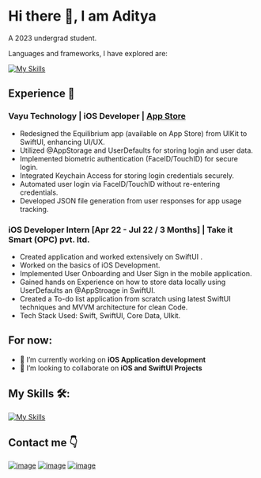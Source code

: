 # Hi there :wave:, I am Aditya

A 2023 undergrad student.

Languages and frameworks, I have explored are:

[![My Skills](https://skillicons.dev/icons?i=swift,java,kotlin,androidstudio,flutter,dart,c,cpp)](https://skillicons.dev)

## Experience 📖
### Vayu Technology | iOS Developer | [App Store](https://apps.apple.com/in/app/equilibrium-by-vayu-technology/id1518731500) 
* Redesigned the Equilibrium app (available on App Store) from UIKit to SwiftUI, enhancing UI/UX.
* Utilized @AppStorage and UserDefaults for storing login and user data.
* Implemented biometric authentication (FaceID/TouchID) for secure login.
* Integrated Keychain Access for storing login credentials securely.
* Automated user login via FaceID/TouchID without re-entering credentials.
* Developed JSON file generation from user responses for app usage tracking.

### iOS Developer Intern [Apr 22 - Jul 22 / 3 Months] | Take it Smart (OPC) pvt. ltd.
* Created application and worked extensively on SwiftUI .
* Worked on the basics of iOS Development.
* Implemented User Onboarding and User Sign in the mobile application.
*	Gained hands on Experience on how to store data locally using  UserDefaults an @AppStroage in SwiftUI.
*	Created a To-do list application from scratch using latest SwiftUI techniques and MVVM architecture for clean Code.
*	Tech Stack Used: Swift, SwiftUI, Core Data, UIkit.

## For now:
- 🔭 I’m currently working on **iOS Application development**
- 👯 I’m looking to collaborate on **iOS and SwiftUI Projects**

## My Skills 🛠️:

[![My Skills](https://skillicons.dev/icons?i=swift,java,kotlin,androidstudio,flutter,dart,c,cpp)](https://skillicons.dev)

## Contact me :point_down: 
[![image](https://img.shields.io/badge/Linkedin-blue?style=for-the-badge&logo=linkedin&logoColor=white)](https://www.linkedin.com/in/aditya-ghorpade-ab42a3205/) [![image](https://img.shields.io/badge/Gmail-red?style=for-the-badge&logo=gmail&logoColor=white)](mailto:adityaghp40@gmail.com) [![image](https://img.shields.io/badge/Github-black?style=for-the-badge&logo=github&logoColor=white)](https://github.com/adityaghp)
